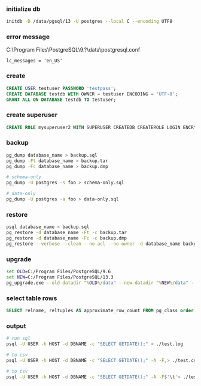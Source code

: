 ### initialize db
```sh
initdb -D /data/pgsql/13 -U postgres --local C --encoding UTF8
```

### error message
C:\Program Files\PostgreSQL\9.?\data\postgresql.conf

	lc_messages = 'en_US'


### create
```sql
CREATE USER testuser PASSWORD 'testpass';
CREATE DATABASE testdb WITH OWNER = testuser ENCODING = 'UTF-8';
GRANT ALL ON DATABASE testdb TO testuser;
```

### create superuser
```sql
CREATE ROLE mysuperuser2 WITH SUPERUSER CREATEDB CREATEROLE LOGIN ENCRYPTED PASSWORD 'mysuperpass2';
```

### backup
```sh
pg_dump database_name > backup.sql
pg_dump -Ft database_name > backup.tar
pg_dump -Fc database_name > backup.dmp

# schema-only
pg_dump -U postgres -s foo > schema-only.sql

# data-only
pg_dump -U postgres -a foo > data-only.sql
```


### restore
```sh
psql database_name < backup.sql
pg_restore -d database_name -Ft -c backup.tar
pg_restore -d database_name -Fc -c backup.dmp
pg_restore --verbose --clean --no-acl --no-owner -d database_name backup.dmp
```

### upgrade
```bat
set OLD=C:/Program Files/PostgreSQL/9.6
set NEW=C:/Program Files/PostgreSQL/13.3
pg_upgrade.exe --old-datadir "%OLD%/data" --new-datadir "%NEW%/data" --old-bindir "%OLD%/bin" --new-bindir "%NEW%/bin"
```

### select table rows
```sql
SELECT relname, reltuples AS approximate_row_count FROM pg_class order by relname
```

### output
```sh
# run sql
psql -U USER -h HOST -d DBNAME -c "SELECT GETDATE();" > ./test.log

# to csv
psql -U USER -h HOST -d DBNAME -c "SELECT GETDATE();" -A -F,> ./test.csv

# to tsv
psql -U USER -h HOST -d DBNAME -c "SELECT GETDATE();" -A -F$'\t'> ./test.csv

```
